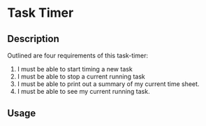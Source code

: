 # Task Timer
## Description
Outlined are four requirements of this task-timer:
1. I must be able to start timing a new task
2. I must be able to stop a current running task
3. I must be able to print out a summary of my current time sheet.
4. I must be able to see my current running task.
## Usage